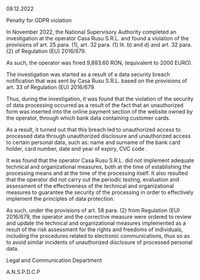 09.12.2022

Penalty for GDPR violation

In November 2022, the National Supervisory Authority completed an investigation at the operator Casa Rusu S.R.L. and found a violation of the provisions of art. 25 para. (1), art. 32 para. (1) lit. b) and d) and art. 32 para. (2) of Regulation (EU) 2016/679.

As such, the operator was fined 9,883.60 RON, (equivalent to 2000 EURO).

The investigation was started as a result of a data security breach notification that was sent by Casa Rusu S.R.L. based on the provisions of art. 33 of Regulation (EU) 2016/679.

Thus, during the investigation, it was found that the violation of the security of data processing occurred as a result of the fact that an unauthorized form was inserted into the online payment section of the website owned by the operator, through which bank data containing customer cards.

As a result, it turned out that this breach led to unauthorized access to processed data through unauthorized disclosure and unauthorized access to certain personal data, such as: name and surname of the bank card holder, card number, date and year of expiry, CVC code .

It was found that the operator Casa Rusu S.R.L. did not implement adequate technical and organizational measures, both at the time of establishing the processing means and at the time of the processing itself. It also resulted that the operator did not carry out the periodic testing, evaluation and assessment of the effectiveness of the technical and organizational measures to guarantee the security of the processing in order to effectively implement the principles of data protection.

As such, under the provisions of art. 58 para. (2) from Regulation (EU) 2016/679, the operator and the corrective measure were ordered to review and update the technical and organizational measures implemented as a result of the risk assessment for the rights and freedoms of individuals, including the procedures related to electronic communications, thus so as to avoid similar incidents of unauthorized disclosure of processed personal data.

Legal and Communication Department

A.N.S.P.D.C.P

